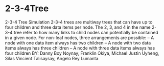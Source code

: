 # 2-3-4Tree
2-3-4 Tree Simulation  2-3-4 trees are multiway trees that can have up to four children and three data items per node.  The 2, 3, and 4 in the name 2-3-4 tree refer to how many links to child nodes can potentially be contained in a given node. For non-leaf nodes, three arrangements are possible: – A node with one data item always has two children – A node with two data items always has three children – A node with three data items always has four children  BY: Danny Boy Noynay, Franklin Okiya, Michael Justin Uyheng, Silas Vincient Talisaysay, Angelo Rey Lumanta
